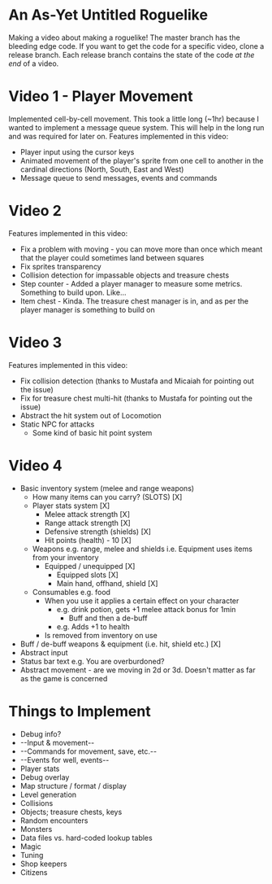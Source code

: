 # An As-Yet Untitled Roguelike
Making a video about making a roguelike!
The master branch has the bleeding edge code. If you want to get the code for a specific video, clone a release branch. Each release branch contains the state of the code _at the end_ of a video.

# Video 1 - Player Movement
Implemented cell-by-cell movement. This took a little long (~1hr) because I wanted to implement a message queue system. This will help in the long run and was required for later on. Features implemented in this video:

- Player input using the cursor keys
- Animated movement of the player's sprite from one cell to another in the cardinal directions (North, South, East and West)
- Message queue to send messages, events and commands

# Video 2 
Features implemented in this video:
- Fix a problem with moving - you can move more than once which meant that the player could sometimes land between squares
- Fix sprites transparency
- Collision detection for impassable objects and treasure chests
- Step counter - Added a player manager to measure some metrics. Something to build upon. Like...
- Item chest - Kinda. The treasure chest manager is in, and as per the player manager is something to build on

# Video 3
Features implemented in this video:
- Fix collision detection (thanks to Mustafa and Micaiah for pointing out the issue)
- Fix for treasure chest multi-hit (thanks to Mustafa for pointing out the issue)
- Abstract the hit system out of Locomotion
- Static NPC for attacks
  - Some kind of basic hit point system

# Video 4
- Basic inventory system (melee and range weapons)
  - How many items can you carry? (SLOTS) [X]
  - Player stats system [X]
    - Melee attack strength [X]
    - Range attack strength [X]
    - Defensive strength (shields) [X]
    - Hit points (health) - 10 [X]
  - Weapons e.g. range, melee and shields i.e. Equipment uses items from your inventory
    - Equipped / unequipped [X]
      - Equipped slots [X]
      - Main hand, offhand, shield [X]
  - Consumables e.g. food
    - When you use it applies a certain effect on your character
      - e.g. drink potion, gets +1 melee attack bonus for 1min
        - Buff and then a de-buff
      - e.g. Adds +1 to health
    - Is removed from inventory on use
- Buff / de-buff weapons & equipment (i.e. hit, shield etc.) [X]
- Abstract input
- Status bar text e.g. You are overburdoned?
- Abstract movement - are we moving in 2d or 3d. Doesn't matter as far as the game is concerned
# Things to Implement
- Debug info?
- --Input & movement--
- --Commands for movement, save, etc.--
- --Events for well, events--
- Player stats
- Debug overlay
- Map structure / format / display
- Level generation
- Collisions
- Objects; treasure chests, keys
- Random encounters
- Monsters
- Data files vs. hard-coded lookup tables
- Magic
- Tuning
- Shop keepers
- Citizens